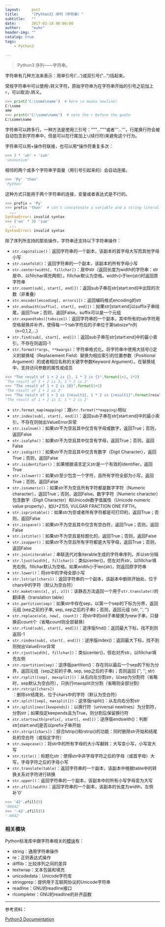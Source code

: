 ```yaml
---
layout:     post
title:      "[Python3] 序列（字符串）"
subtitle:   ""
date:       2017-03-10 00:00:00
author:     "wukn"
header-img: ""
catalog: true
tags:
    - Python3

---
```


> Python3 序列——字符串。

字符串有几种方法来表示：用单引号('...')或双引号("...")括起来。

常规字符串中可以使用`\`转义字符。原始字符串为在字符串开始的引号之前加上`r`，可以取消`\`转义。

```python
>>> print('C:\some\name')  # here \n means newline!
C:\some
ame
>>> print(r'C:\some\name')  # note the r before the quote
C:\some\name
```

字符串可以跨多行。一种方法是使用三引号："""..."""或者'''...'''。行尾换行符会被自动包含到字符串中，但是可以在行尾加上`\`(续行符)来避免这个行为。

字符串可以用+操作符联接，也可以用*操作符重复多次：

```python
>>> 3 * 'un' + 'ium'
'unununium'
```

相邻的两个或多个字符串字面量（用引号引起来的）会自动连接。

```python
>>> 'Py' 'thon'
'Python'
```

这种方式只能用于两个字符串的连接，变量或者表达式是不行的。

```python
>>> prefix = 'Py'
>>> prefix 'thon'  # can't concatenate a variable and a string literal
  ...
SyntaxError: invalid syntax
>>> ('un' * 3) 'ium'
  ...
SyntaxError: invalid syntax
```

除了序列所支持的那些操作，字符串还支持以下字符串操作：

* `str.capitalize()`：返回字符串的一个副本，该副本的首字母大写而其他字母小写
* `str.casefold()`：返回字符串的一个副本，该副本的所有字母小写
* `str.center(width[, fillchar])`：居中str（返回长度为width的字符串：str居中、以fillchar填充两侧）。fillchar默认为空格。width小于len(str)时返回原字符串
* `str.count(sub[, start[, end]])`：返回sub子串在str[start:end]中出现的次数（非重叠）
* `str.encode([encoding[, errors]])`：返回编码格式encoding的str
* `str.endswith(suffix[, start[, end]])`：如果str[start:end]以suffix子串结尾，返回True；否则，返回False。suffix可以是一个元组
* `str.expandtabs([tabsize])`：返回字符串的一个副本，其中所有的tab字符用空格替换并补齐，使得每一个tab字符后的子串位于第tabsize*n列（n=0,1,2,...）
* `str.find(sub[, start[, end]])`：返回sub子串在str[start:end]中的最小索引，不存在则返回-1
* `str.format(*args, **kwargs)`：字符串格式化。将字符串中使用大括号{}定义的替换域（Replacement Field）替换为相应索引的位置参数（Positional Argument）的或者相应名称的关键字参数Keyword Argument）。在替换域中，支持访问参数的属性或成员

```python
>>> "The result of 1 + 2 is {}, 1 * 2 is {}".format(1+2, 1*2)
'The result of 1 + 2 is 3, 1 * 2 is 2'
>>> "The result of 1 + 2 is {0}".format(1+2)
'The result of 1 + 2 is 3'
>>> "The result of 1 + 2 is {result1}, 1 * 2 is {result1}".format(result1=1+2, result2=1*2)
'The result of 1 + 2 is 3, 1 * 2 is 2'
```

* `str.format_map(mapping)`：跟`str.format(**mapping)`相似
* `str.index(sub[, start[, end]])`：返回sub子串在str[start:end]中的最小索引，不存在则抛出ValueError异常
* `str.isalnum()`：如果str不为空且其中仅含有字母或数字，返回True；否则，返回False
* `str.isalpha()`：如果str不为空且其中仅含有字母，返回True；否则，返回False
* `str.isdigit()`：如果str不为空且其中仅含有数字（Digit Character），返回True；否则，返回False
* `str.isidentifier()`：如果根据语言定义str是一个有效的identifier，返回True
* `str.islower()`：如果str至少包含一个字符，且所有字符全部为小写，返回True；否则，返回False
* `str.isnumeric()`：如果str不为空且所有字符都是数字字符（Numeric character），返回True；否则，返回False。数字字符（Numeric character）包含数字（Digit Character）和Unicode数字值属性（Unicode numeric value property），如U+2155, VULGAR FRACTION ONE FIFTH。
* `str.isprintable()`：如果str为空或者所有字符都是可打印的，返回True；否则，返回False
* `str.isspace()`：如果str不为空且其中仅含有空白符，返回True；否则，返回False
* `str.istitle()`：如果str不为空且是标题化的，返回True；否则，返回False
* `str.isupper()`：如果str不为空且所有字符都是大写字母，返回True；否则，返回False
* `str.join(iterable)`：串联迭代对象iterable生成的字符串序列，并以str分隔
* `str.ljust(width[, fillchar])`：类似center()，但左对齐str，以fillchar填充右侧。fillchar默认为空格。如果width小于len(str)，则返回原字符串
* `str.lower()`：将str中的字母全部小写
* `str.lstrip([chars])`：返回字符串的一个副本，该副本中删除开始处、位于chars中的字符（默认为空白符）
* `str.maketrans(x[, y[, z]])`：该静态方法返回一个用于`str.translate()`的翻译表（translation table）
* `str.partition(sep)`：如果str中存在sep，以第一个sep的下标为分界，返回元组 (sep之前的子串, sep, sep之后的子串)；否则，返回元组 (str, '', '')
* `str.replace(old, new[, count])`：将str中的old子串替换为new子串，只替换前count个（省略count则全部替换）
* `str.rfind(sub[, start[, end]])`：逆序版find()：返回最大下标，找不到则返回-1
* `str.rindex(sub[, start[, end]])`：逆序版index()：返回最大下标，找不到则抛出ValueError异常
* `str.rjust(width[, fillchar])`：类似center()，但右对齐str，以fillchar填充左侧
* `str.rpartition(sep)`：逆序版partition()：存在则以最后一个sep的下标为分界，返回元组（sep之前的子串, sep, sep之后的子串)；否则返回 ('', '', str)
* `str.rsplit([sep[, maxsplit]])`：从右向左分割str，以sep为分割符（省略时，sep默认为空白符），只执行maxsplit次分割（省略则全部分割）
* `str.rstrip([chars])`：删除str结尾处、位于chars中的字符（默认为空白符）
* `str.split([sep[, maxsplit]])`：逆序版rsplit()：从左向右分割str
* `str.splitlines([keepends])`：以换行符（universal newlines）为分割符，分割str；如果指定keepends且为True，则分割后保留换行符
* `str.startswith(prefix[, start[, end]])`：逆序版endswith()：判断str[start:end]是否以prefix子串开始
* `str.strip([chars])`：综合lstrip()和rstrip()的功能：同时删除str开始和结尾处的空白符（或指定字符）
* `str.swapcase()`：将str中的所有字母的大小写翻转：大写变小写，小写变大写
* `str.title()`：标题化str：使得str中非字母字符之后的字母（或首字母）大写，字母字符之后的字母小写
* `str.translate(table)`：返回字符串的一个副本，该副本中根据table中的转换关系对字符进行转换
* `str.upper()`：返回字符串的一个副本，该副本中的所有小写字母变为大写
* `str.zfill(width)`：返回字符串的一个副本，该副本的长度为width，左侧补'0'

```python
>>> '42'.zfill(5)
'00042'
>>> '-42'.zfill(5)
'-0042'
```

### 相关模块

Python标准库中跟字符串相关的[模块](https://docs.python.org/3.5/library/text.html)有：

* string：通用字符串操作
* re：正则表达式操作
* difflib：比较序列之间的差异
* textwrap：文本包装和填充
* unicodedata：Unicode字符库
* stringprep：提供用于互联网协议的Unicode字符串
* readline：GNU的readline接口
* rlcompleter：GNU的readline的补齐函数

---

参考资料：

[Python3 Documentation](https://docs.python.org/3.5/library/stdtypes.html#text-sequence-type-str)
